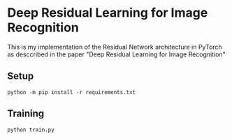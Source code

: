 # Deep Residual Learning for Image Recognition
This is my implementation of the Residual Network architecture in PyTorch as desccribed in the paper "Deep Residual Learning for Image Recognition"

## Setup
```
python -m pip install -r requirements.txt
```

## Training
```
python train.py
```
